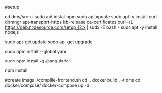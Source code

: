 #setup

cd dms/src-ui
sudo apt install npm 
sudo apt update
sudo apt -y install curl dirmngr apt-transport-https lsb-release ca-certificates
curl -sL https://deb.nodesource.com/setup_12.x | sudo -E bash -
sudo apt -y install nodejs

sudo apt-get update
sudo apt-get upgrade

sudo npm install --global yarn

sudo npm install -g @angular/cli

npm install

#create image
./complile-frontend.sh
cd ..
docker build . -t dms
cd docker/compose/
docker-compose up -d
